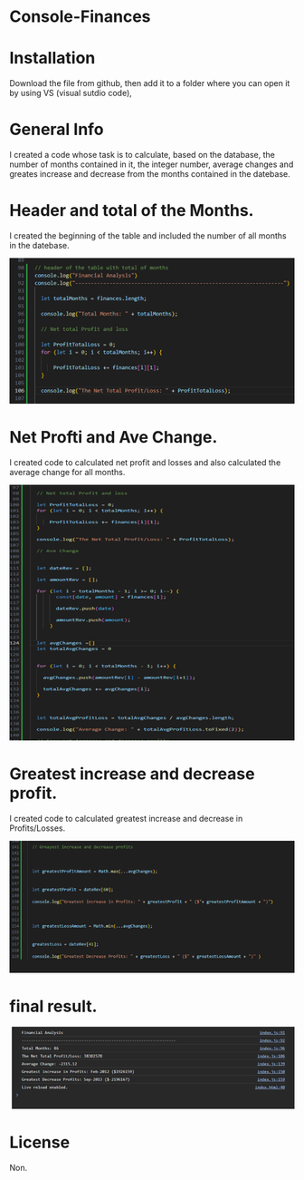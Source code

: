 # Console-Finances


# Installation
Download the file from github, then add it to a folder where you can open it by using VS (visual sutdio code),


# General Info
I created a code whose task is to calculate, based on the database, the number of months contained in it, the integer number, average changes and greates increase and decrease from the months contained in the datebase.


# Header and total of the Months.

I created the beginning of the table and included the number of all months in the datebase.

![Header and total](/images/Header%20and%20total%20months.png)


# Net Profti and Ave Change.

I created code to  calculated net profit and losses and also calculated the average change for all months.

![Net profit and ave change](/images/Net%20Profit%20and%20ave%20change.png)

# Greatest increase and decrease profit.

I created code to  calculated greatest increase and decrease in Profits/Losses.

![Greatest increase and decrease](/images/gretprofitloss.png)


# final result.

![Final Result](/images/Finale%20resulte.png)


# License
 
 Non.
 